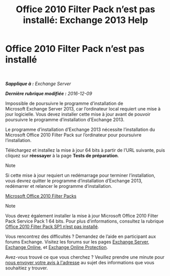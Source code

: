 ﻿---
title: 'Office 2010 Filter Pack n’est pas installé: Exchange 2013 Help'
TOCTitle: Office 2010 Filter Pack n’est pas installé
ms:assetid: 6a09ac9e-67a6-44db-94f0-aa8c89e94468
ms:mtpsurl: https://technet.microsoft.com/fr-fr/library/ms.exch.setupreadiness.msfilterpackv2notinstalled(v=EXCHG.150)
ms:contentKeyID: 50478358
ms.date: 04/24/2018
mtps_version: v=EXCHG.150
ms.translationtype: HT
---

# Office 2010 Filter Pack n’est pas installé

 

_**Sapplique à :** Exchange Server_

_**Dernière rubrique modifiée :** 2016-12-09_

Impossible de poursuivre le programme d’installation de Microsoft Exchange Server 2013, car l’ordinateur local requiert une mise à jour logicielle. Vous devez installer cette mise à jour avant de pouvoir poursuivre le programme d’installation d’Exchange 2013.

Le programme d’installation d’Exchange 2013 nécessite l’installation du Microsoft Office 2010 Filter Pack sur l’ordinateur pour poursuivre l’installation.

Téléchargez et installez la mise à jour 64 bits à partir de l’URL suivante, puis cliquez sur **réessayer** à la page **Tests de préparation**.

> [!NOTE]
> Si cette mise à jour requiert un redémarrage pour terminer l’installation, vous devrez quitter le programme d’installation d’Exchange 2013, redémarrer et relancer le programme d’installation.


[Microsoft Office 2010 Filter Packs](https://go.microsoft.com/fwlink/p/?linkid=191548)

> [!NOTE]
> Vous devez également installer la mise à jour Microsoft Office 2010 Filter Pack Service Pack 1 64 bits. Pour plus d’informations, consultez la rubrique <a href="office-2010-filter-pack-sp1-not-installed-exchange-2013-help.md">Office 2010 Filter Pack SP1 n’est pas installé</a>.


Vous rencontrez des difficultés ? Demandez de l’aide en participant aux forums Exchange. Visitez les forums sur les pages [Exchange Server](https://go.microsoft.com/fwlink/p/?linkid=60612), [Exchange Online](https://go.microsoft.com/fwlink/p/?linkid=267542), et [Exchange Online Protection](https://go.microsoft.com/fwlink/p/?linkid=285351).

Avez-vous trouvé ce que vous cherchez ? Veuillez prendre une minute pour [nous envoyer votre avis à l'adresse](mailto:exsetuphelpfeedback@microsoft.com?subject=exchange%202013%20setup%20help%20feedback) au sujet des informations que vous souhaitiez y trouver.

